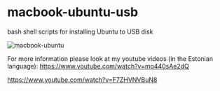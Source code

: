 # macbook-ubuntu-usb
bash shell scripts for installing Ubuntu to USB disk

![macbook-ubuntu](2020-06-06-12-26-52.png)

For more information please look at my youtube videos (in the Estonian language):
https://www.youtube.com/watch?v=mo440sAe2dQ

https://www.youtube.com/watch?v=F7ZHVNVBuN8

